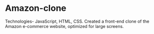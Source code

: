 # Amazon-clone
Technologies- JavaScript, HTML, CSS.
Created a front-end clone of the Amazon e-commerce website, optimized for large screens.
